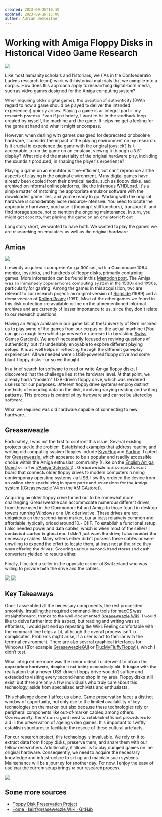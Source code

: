 ```yaml
---
created: 2023-09-25T10:19
updated: 2023-09-26T15:00
author: Adrian Demleitner
---
```

# Working with Amiga Floppy Disks in Historical Video Game Research
![](assets/IMG_3130.jpeg)

Like most humanity scholars and historians, we ((As in the Confoederatio Ludens research team)) work with historical materials that we compile into a corpus. How does this approach apply to researching digital-born media, such as video games designed for the Amiga computing system?

When inquiring older digital games, the question of authenticity ((With regard to how a game should be played to deliver the intended experience.)) quickly arises. Playing a game is an integral part in my research process. Even if just briefly, I want to be in the feedback loop created by myself, the machine and the game. It helps me get a feeling for the game at hand and what it might encompass.

However, when dealing with games designed for deprecated or obsolete hardware, I consider the impact of the playing environment on my research. Is it crucial to experience the game with the original joystick? Is it acceptable to run the game on an emulator, viewing it through a 3.5" display? What role did the materiality of the original hardware play, including the sounds it produced, in shaping the player's experience?

Playing a game on an emulator is time-efficient, but can't reproduce all the aspects of playing in the original environment. Many digital games have already been copied from their physical media, such as floppy disks, and archived on informal online platforms, like the infamous [WHDLoad](https://www.whdload.de). It's a simple matter of matching the appropriate emulator software with the downloaded game files, and you're ready to go. Working with the original hardware is considerably more resource-intensive. You need to locate the appropriate hardware, purchase it (hoping it still functions), transport it, and find storage space, not to mention the ongoing maintenance. In turn, you might get aspects, that playing the game on an emulator left out.

Long story short, we wanted to have both. We wanted to play the games we are researching on emulators as well as the original hardware.

## Amiga
![](3d1b69ca7022aec4.jpeg)

I recently acquired a complete Amiga 500 set, with a Commodore 1084 monitor, joysticks, and hundreds of floppy disks, primarily containing games. More information can be found in this [Mastodon post](https://hcommons.social/@thgie@post.lurk.org/110899431776662399). The Amiga was an immensely popular home computing system in the 1980s and 1990s, particularly for gaming. Among the games in this acquisition, two are relevant to our research project: an original version of [Ringside](https://swissgames.garden/games/ringside) (1989) and a demo version of [Rolling Ronny](https://swissgames.garden/games/rolling-ronny) (1991). Most of the other games we found in this disk collection are available online on the aforementioned informal archives and are currently of lesser importance to us, since they don't relate to our research questions.

Having an Amiga available in our game lab at the University of Bern inspired us to play some of the games from our corpus on the actual machine ((You can get a rough idea which games we're interested in by visiting [Swiss Games Garden](https://swissgames.garden/?release_year_range[end]=2000))). We aren't necessarily focused on reviving questions of authenticity, but it's undeniably enjoyable to explore different playing setups. It is as well helps in reflecting through the different gameplay experiences. All we needed were a USB-powered floppy drive and some blank floppy disks—or so we thought.

In a brief search for software to read or write Amiga floppy disks, I discovered that the challenge lies at the hardware level. At that point, we already had a "modern" USB-driven floppy drive, which was rendered useless for our purposes. Different floppy drive systems employ distinct methods of encoding data on the disk, involving varying reading and writing patterns. This process is controlled by hardware and cannot be altered by software.

What we required was old hardware capable of connecting to new hardware...

## Greaseweazle
Fortunately, I was not the first to confront this issue. Several existing projects tackle the problem. Established examples that address reading and writing old computing system floppies include [KryoFlux](https://en.wikipedia.org/wiki/KryoFlux) and [Pauline](https://wernli.pages.in2p3.fr/pauline-doc/en/). I opted for [Greaseweazle](https://github.com/keirf/greaseweazle), which appeared to be a popular and readily accessible choice within the Amiga enthusiast community ((Like on the [English Amiga Board](https://eab.abime.net/search.php?searchid=27635744) or in the [r/Amiga Subreddit](https://www.reddit.com/r/amiga/search/?q=greaseweazle))). Greaseweazle is a compact circuit board that connects older floppy drives to modern computers running contemporary operating systems via USB. I swiftly ordered the device from an online shop specializing in spare parts and extensions for the Amiga system ((Greaseweazle V4 on the [AMIGAstore](https://amigastore.eu/en/894-greaseweazle-v4.html))).

Acquiring an older floppy drive turned out to be somewhat more challenging. Greaseweazle can accommodate numerous different drives, from those used in the Commodore 64 and Amiga to those found in desktop towers running Windows or a Unix derivative. These drives are not ubiquitous on the second-hand market, but at least relatively common and affordable, typically priced around 10.- CHF. To establish a functional setup, I also needed power and data cables, which is when most of the sellers I contacted started to ghost me. I didn't just want the drive; I also needed the necessary cables. Many sellers either didn't possess these cables or were unwilling to expend the effort to locate them, at least not at the price they were offering the drives. Scouring various second-hand stores and cash converters yielded no results either.

Finally, I located a seller in the opposite corner of Switzerland who was willing to provide both the drive and the cables.

![](assets/IMG_3129.jpeg)
![](assets/IMG_3132.jpeg)

## Key Takeaways
Once I assembled all the necessary components, the rest proceeded smoothly. Installing the required command-line tools for macOS was straightforward, thanks to the well-documented [Greaseweazle Wiki](https://github.com/keirf/greaseweazle/wiki). I would like to delve further into this aspect, but reading and writing was so effortless, I would just end up repeating the Wiki. Feeling comfortable with the command line helps a lot, although the overall process isn't to complicated. Problems might arise, if a user is not to familiar with the terminal environment. There are also several graphical interfaces for Windows ((For example [GreaseweazleGUI](https://desertsagesolutions.com/greaseweazlegui/) or [FluxMyFluffyFloppy](https://github.com/FrankieTheFluff/FluxMyFluffyFloppy))), which I didn't test.

What intrigued me more was the minor ordeal I underwent to obtain the appropriate hardware, despite it not being excessively old. It began with the realization that a newer USB-driven floppy drive wouldn't suffice and extended to visiting every second-hand shop in my area. Floppy disks still exist, but there are only a few individuals who truly care about this technology, aside from specialized archivists and enthusiasts.

This challenge doesn't affect us alone. Game preservation faces a distinct window of opportunity, not only due to the limited availability of key technologies on the market but also because these technologies rely on peripheral components like out-of-market cables, among others. Consequently, there's an urgent need to establish efficient procedures to aid in the preservation of ageing video games. It is important to swiftly establish structures to facilitate the rescue of these cultural artefacts.

For our research project, this technology is invaluable. We rely on it to extract data from floppy disks, preserve them, and share them with our fellow researchers. Additionally, it allows us to play dumped games on the original hardware. Consequently, we need to acquire the necessary knowledge and infrastructure to set up and maintain such systems. Maintenance will be a journey for another day. For now, I enjoy the ease of use that the current setup brings to our research process.

![](IMG_3144.jpeg)

## Some more sources
- [Floppy Disk Preservation Project](https://diskpreservation.com/dp.php?pg=floppyhow)
- [Home · keirf/greaseweazle Wiki · GitHub](https://github.com/keirf/greaseweazle/wiki/)